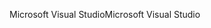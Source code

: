 <span data-ttu-id="02486-101">Microsoft Visual Studio</span><span class="sxs-lookup"><span data-stu-id="02486-101">Microsoft Visual Studio</span></span>